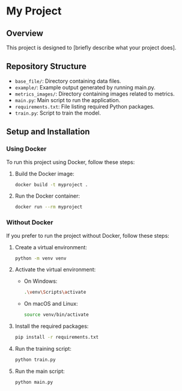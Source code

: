 # My Project

## Overview

This project is designed to [briefly describe what your project does].

## Repository Structure

- `base_file/`: Directory containing data files.
- `example/`: Example output generated by running main.py.
- `metrics_images/`: Directory containing images related to metrics.
- `main.py`: Main script to run the application.
- `requirements.txt`: File listing required Python packages.
- `train.py`: Script to train the model.

## Setup and Installation

### Using Docker

To run this project using Docker, follow these steps:

1. Build the Docker image:

   ```sh
   docker build -t myproject .
   ```

2. Run the Docker container:

   ```sh
   docker run --rm myproject
   ```

### Without Docker

If you prefer to run the project without Docker, follow these steps:

1. Create a virtual environment:

   ```sh
   python -m venv venv
   ```

2. Activate the virtual environment:

   - On Windows:

     ```sh
     .\venv\Scripts\activate
     ```

   - On macOS and Linux:

     ```sh
     source venv/bin/activate
     ```

3. Install the required packages:

   ```sh
   pip install -r requirements.txt
   ```

4. Run the training script:

   ```sh
   python train.py
   ```

5. Run the main script:

   ```sh
   python main.py
   ```